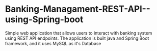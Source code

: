 # Banking-Managament-REST-API--using-Spring-boot
Simple web application that allows users to interact with banking system using REST API endpoints. The application is built java and Spring Boot framework, and it uses MySQL as it's Database   
